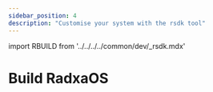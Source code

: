 ```yaml
---
sidebar_position: 4
description: "Customise your system with the rsdk tool"
---
```


import RBUILD from '../../../../common/dev/\_rsdk.mdx'

# Build RadxaOS

<RBUILD />
